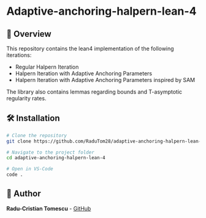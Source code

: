 # Adaptive-anchoring-halpern-lean-4

## 📖 Overview

This repository contains the lean4 implementation of the following iterations:

- Regular Halpern Iteration
- Halpern Iteration with Adaptive Anchoring Parameters
- Halpern Iteration with Adaptive Anchoring Parameters inspired by SAM

The library also contains lemmas regarding bounds and T-asymptotic regularity rates.

## 🛠️ Installation

```bash
# Clone the repository
git clone https://github.com/RaduTom28/adaptive-anchoring-halpern-lean-4.git

# Navigate to the project folder
cd adaptive-anchoring-halpern-lean-4

# Open in VS-Code
code .
```
## 👤 Author
**Radu-Cristian Tomescu** - [GitHub](https://github.com/RaduTom28)